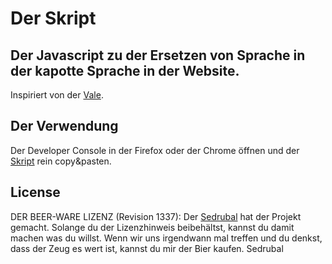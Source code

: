 Der Skript
==========

Der Javascript zu der Ersetzen von Sprache in der kapotte Sprache in der Website.
---------------------------------------------------------------------------------

Inspiriert von der [Vale](https://github.com/vale/).

Der Verwendung
--------------

Der Developer Console in der Firefox oder der Chrome öffnen und der [Skript](derScript.js) rein copy&pasten.

License
-------

DER BEER-WARE LIZENZ (Revision 1337):
Der [Sedrubal](https://github.com/sedrubal) hat der Projekt gemacht.
Solange du der Lizenzhinweis beibehältst, kannst du damit machen was du willst.
Wenn wir uns irgendwann mal treffen und du denkst, dass der Zeug es wert ist, kannst du mir der Bier kaufen.
Sedrubal
